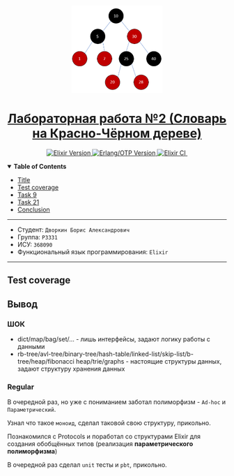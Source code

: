 <p align="center">
  <a href="https://github.com/Imtjl/fp-red-black-tree-dict-lab2">
    <picture>
      <img src="resources/logo.png" height="200">
    </picture>
    <h1 align="center">
        Лабораторная работа №2 (Словарь на Красно-Чёрном дереве)
    </h1>   
  </a>
</p>

<p align="center">  
 <a aria-label="Elixir Version" href="https://elixir-lang.org/">
  <img alt="Elixir Version" src="https://img.shields.io/badge/Elixir-1.15.7-purple?style=for-the-badge&labelColor=000000&logo=elixir&logoColor=white">
</a>
  <a aria-label="Erlang/OTP Version" href="https://www.erlang.org/">
    <img alt="Erlang/OTP Version" src="https://img.shields.io/badge/Erlang%2FOTP-26.0-red?style=for-the-badge&labelColor=000000">
  </a>
  <a aria-label="Elixir CI" href="https://github.com/Imtjl/fp-red-black-tree-dict-lab2/actions">
    <img alt="Elixir CI" src="https://img.shields.io/github/actions/workflow/status/Imtjl/fp-red-black-tree-dict-lab2/ci.yml?branch=master&style=for-the-badge&logo=github-actions&labelColor=000000&color=brightgreen">
  </a>
  <a aria-label="Repo size" href="https://github.com/Imtjl/fp-red-black-tree-dict-lab2">
    <img alt="" src="https://img.shields.io/github/repo-size/Imtjl/fp-red-black-tree-dict-lab2?style=for-the-badge&logo=github&labelColor=000000&color=008080">
  </a>
</p>
  
<details open>
   <summary><b>Table of Contents</b></summary>

- [Title](#title)
- [Test coverage](#tc)
- [Task 9](#task9)
- [Task 21](#task21)
- [Conclusion](#end)

</details>

---

<a id="title"></a>

- Студент: `Дворкин Борис Александрович`
- Группа: `P3331`
- ИСУ: `368090`
- Функциональный язык программирования: `Elixir`

---

## Test coverage

<a id="tc"></a>

<a id="task9"></a>

<a id="end"></a>

## Вывод

### ШОК

- dict/map/bag/set/... - лишь интерфейсы, задают логику работы с данными
- rb-tree/avl-tree/binary-tree/hash-table/linked-list/skip-list/b-tree/heap/fibonacci
  heap/trie/graphs - настоящие структуры данных, задают структуру хранения
  данных

### Regular

В очередной раз, но уже с пониманием заботал полиморфизм - `Ad-hoc` и
`Параметрический`.

Узнал что такое `моноид`, сделал таковой свою структуру, прикольно.

Познакомился с Protocols и поработал со структурами Elixir для создания
обобщённых типов (реализация **параметрического полиморфизма**)

В очередной раз сделал `unit` тесты и `pbt`, прикольно.
